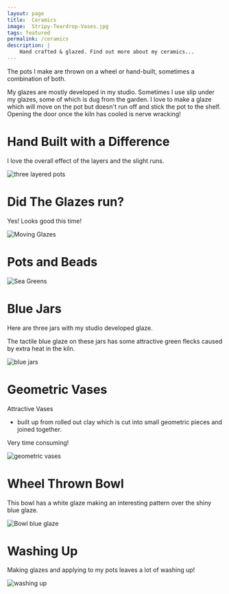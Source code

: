 ```yaml
---
layout: page
title:  Ceramics
image:  Stripy-Teardrop-Vases.jpg
tags: featured
permalink: /ceramics
description: |
    Hand crafted & glazed. Find out more about my ceramics...
---
```

The pots I make are thrown on a wheel or hand-built, sometimes a combination of both.

My glazes are mostly developed in my studio. Sometimes I use slip under my glazes, some of which is dug from the garden.
I love to make a glaze which will move on the pot but doesn't run off and stick the pot to the shelf. 
Opening the door once the kiln has cooled is nerve wracking!

# Hand Built with a Difference

I love the overall effect of the layers and the slight runs.

![three layered pots](/images/Layer-Vases.jpg)

# Did The Glazes run?

Yes! Looks good this time!

![Moving Glazes](/images/Moving-Glazes.jpg)

# Pots and Beads

![Sea Greens](/images/Sea-Greens.jpg)

# Blue Jars

Here are three jars with my studio developed glaze.

The tactile blue glaze on these jars has some attractive green flecks caused by extra heat in the kiln. 

![blue jars](/images/Blue-Jars.jpg)

# Geometric Vases

Attractive Vases 

- built up from rolled out clay which is cut into small geometric pieces and joined together.

Very time consuming!

![geometric vases](/images/Geometric-Vases.JPG)

# Wheel Thrown Bowl

This bowl has a white glaze making an interesting pattern over the shiny blue glaze. 

![Bowl blue glaze](/images/Bowl-blue-glaze.jpg)

# Washing Up

Making glazes and applying to my pots leaves a lot of washing up!

![washing up](/images/Washing-Up.jpg)




